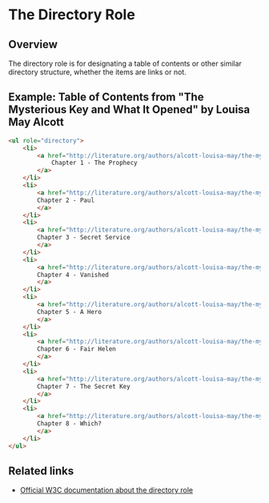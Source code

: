 # The Directory Role

## Overview

The directory role is for designating a table of contents or other similar directory structure, whether the items are links or not.

## Example: Table of Contents from "The Mysterious Key and What It Opened" by Louisa May Alcott

```html
<ul role="directory">
    <li>
        <a href="http://literature.org/authors/alcott-louisa-may/the-mysterious-key-and-what-it-opened/chapter-01.html">
            Chapter 1 - The Prophecy
        </a>
    </li>
    <li>
        <a href="http://literature.org/authors/alcott-louisa-may/the-mysterious-key-and-what-it-opened/chapter-02.html">
        Chapter 2 - Paul
        </a>
    </li>
    <li>
        <a href="http://literature.org/authors/alcott-louisa-may/the-mysterious-key-and-what-it-opened/chapter-03.html">
        Chapter 3 - Secret Service
        </a>
    </li>
    <li>
        <a href="http://literature.org/authors/alcott-louisa-may/the-mysterious-key-and-what-it-opened/chapter-04.html">
        Chapter 4 - Vanished
        </a>
    </li>
    <li>
        <a href="http://literature.org/authors/alcott-louisa-may/the-mysterious-key-and-what-it-opened/chapter-05.html">
        Chapter 5 - A Hero
        </a>
    </li>
    <li>
        <a href="http://literature.org/authors/alcott-louisa-may/the-mysterious-key-and-what-it-opened/chapter-06.html">
        Chapter 6 - Fair Helen
        </a>
    </li>
    <li>
        <a href="http://literature.org/authors/alcott-louisa-may/the-mysterious-key-and-what-it-opened/chapter-07.html">
        Chapter 7 - The Secret Key
        </a>
    </li>
    <li>
        <a href="http://literature.org/authors/alcott-louisa-may/the-mysterious-key-and-what-it-opened/chapter-08.html">
        Chapter 8 - Which?
        </a>
    </li>
</ul>
```

## Related links

- [Official W3C documentation about the directory role](https://www.w3.org/WAI/PF/aria/roles#directory)
